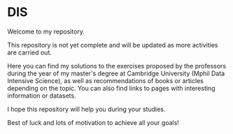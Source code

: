 # DIS
Welcome to my repository.

This repository is not yet complete and will be updated as more activities are carried out.

Here you can find my solutions to the exercises proposed by the professors during the year of my master's degree at Cambridge University (Mphil Data Intensive Science), as well as recommendations of books or articles depending on the topic. You can also find links to pages with interesting information or datasets.

I hope this repository will help you during your studies.

Best of luck and lots of motivation to achieve all your goals!
